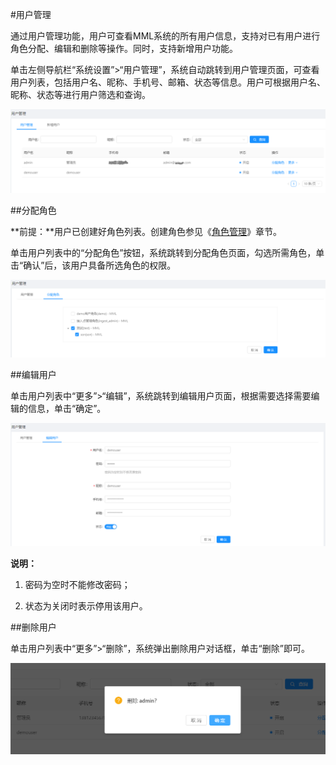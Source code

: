 #用户管理

通过用户管理功能，用户可查看MML系统的所有用户信息，支持对已有用户进行角色分配、编辑和删除等操作。同时，支持新增用户功能。

单击左侧导航栏“系统设置”>“用户管理”，系统自动跳转到用户管理页面，可查看用户列表，包括用户名、昵称、手机号、邮箱、状态等信息。用户可根据用户名、昵称、状态等进行用户筛选和查询。

![](/user_guide/fig/5-01.png)

##分配角色

**前提：**用户已创建好角色列表。创建角色参见《[角色管理](/user_guide/system_settings/role.md)》章节。

单击用户列表中的“分配角色”按钮，系统跳转到分配角色页面，勾选所需角色，单击“确认”后，该用户具备所选角色的权限。

![](/user_guide/fig/5-02.png)

##编辑用户

单击用户列表中“更多”>“编辑”，系统跳转到编辑用户页面，根据需要选择需要编辑的信息，单击“确定”。

![](/user_guide/fig/5-03.png)

**说明：**

1. 密码为空时不能修改密码；

2. 状态为关闭时表示停用该用户。

##删除用户

单击用户列表中“更多”>“删除”，系统弹出删除用户对话框，单击“删除”即可。

![](/user_guide/fig/5-04.png)







